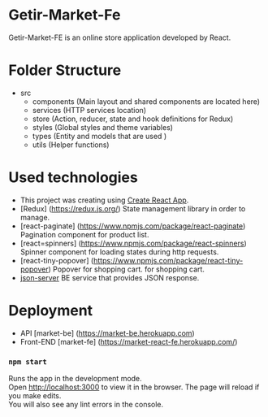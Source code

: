 # Getir-Market-Fe

Getir-Market-FE is an online store application developed by React.

# Folder Structure

- src
  - components (Main layout and shared components are located here)
  - services (HTTP services location)
  - store (Action, reducer, state and hook definitions for Redux)
  - styles (Global styles and theme variables)
  - types (Entity and models that are used )
  - utils (Helper functions)

# Used technologies

- This project was creating using [Create React App](https://github.com/facebook/create-react-app).  
- [Redux] (https://redux.js.org/) State management library in order to manage. 
- [react-paginate] (https://www.npmjs.com/package/react-paginate) Pagination component for product list.  
- [react=spinners] (https://www.npmjs.com/package/react-spinners) Spinner component for loading states during http requests.  
- [react-tiny-popover] (https://www.npmjs.com/package/react-tiny-popover) Popover for shopping cart. 
for shopping cart.  
- [json-server](https://github.com/typicode/json-server) BE service that provides JSON response. 

# Deployment

- API [market-be] (https://market-be.herokuapp.com)
- Front-END [market-fe] (https://market-react-fe.herokuapp.com/)

### `npm start`

Runs the app in the development mode.\
Open [http://localhost:3000](http://localhost:3000) to view it in the browser.
The page will reload if you make edits.\
You will also see any lint errors in the console.
